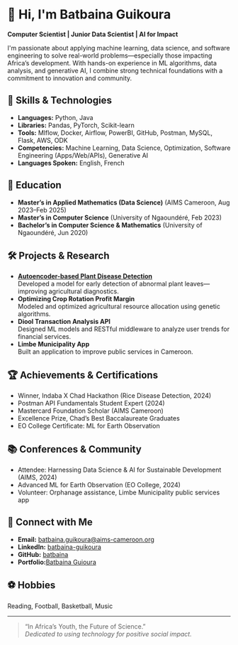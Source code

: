 # 👋 Hi, I'm Batbaina Guikoura

**Computer Scientist | Junior Data Scientist | AI for Impact**

I'm passionate about applying machine learning, data science, and software engineering to solve real-world problems—especially those impacting Africa’s development. With hands-on experience in ML algorithms, data analysis, and generative AI, I combine strong technical foundations with a commitment to innovation and community.

## 🚀 Skills & Technologies

- **Languages:** Python, Java  
- **Libraries:** Pandas, PyTorch, Scikit-learn  
- **Tools:** Mlflow, Docker, Airflow, PowerBI, GitHub, Postman, MySQL, Flask, AWS, ODK  
- **Competencies:** Machine Learning, Data Science, Optimization, Software Engineering (Apps/Web/APIs), Generative AI  
- **Languages Spoken:** English, French

## 🌱 Education

- **Master’s in Applied Mathematics (Data Science)** (AIMS Cameroon, Aug 2023–Feb 2025)
- **Master’s in Computer Science** (University of Ngaoundéré, Feb 2023)
- **Bachelor’s in Computer Science & Mathematics** (University of Ngaoundéré, Jun 2020)

## 🛠️ Projects & Research

- **[Autoencoder-based Plant Disease Detection](#)**  
  Developed a model for early detection of abnormal plant leaves—improving agricultural diagnostics.
- **Optimizing Crop Rotation Profit Margin**  
  Modeled and optimized agricultural resource allocation using genetic algorithms.
- **Diool Transaction Analysis API**  
  Designed ML models and RESTful middleware to analyze user trends for financial services.
- **Limbe Municipality App**  
  Built an application to improve public services in Cameroon.

## 🏆 Achievements & Certifications

- Winner, Indaba X Chad Hackathon (Rice Disease Detection, 2024)
- Postman API Fundamentals Student Expert (2024)
- Mastercard Foundation Scholar (AIMS Cameroon)
- Excellence Prize, Chad’s Best Baccalaureate Graduates
- EO College Certificate: ML for Earth Observation

## 📚 Conferences & Community

- Attendee: Harnessing Data Science & AI for Sustainable Development (AIMS, 2024)
- Advanced ML for Earth Observation (EO College, 2024)
- Volunteer: Orphanage assistance, Limbe Municipality public services app

## 💬 Connect with Me

- **Email:** batbaina.guikoura@aims-cameroon.org
- **LinkedIn:** [batbaina-guikoura](https://linkedin.com/in/batbaina-guikoura)
- **GitHub:** [batbaina](https://github.com/batbaina)
- **Portfolio:**[Batbaina Guioura](https://batbaina.numericabridge.com)

## ⚽ Hobbies

Reading, Football, Basketball, Music

---

> “In Africa’s Youth, the Future of Science.”  
> *Dedicated to using technology for positive social impact.*
